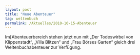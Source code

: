 ```yaml
---
layout: post
title: "Neue Abenteuer"
tag: weltenbuch
permalink: /Aktuelles/2010-10-15-Abenteuer
---
```



Im[Abenteuerbereich stehen jetzt nun mit &bdquo;Der Todeswirbel von Klippenstadt&ldquo;, &bdquo;Villa Blitzen&ldquo; und &bdquo;Frau Börses Garten&ldquo; gleich drei Weltenbuchabenteuer zur Verfügung.



